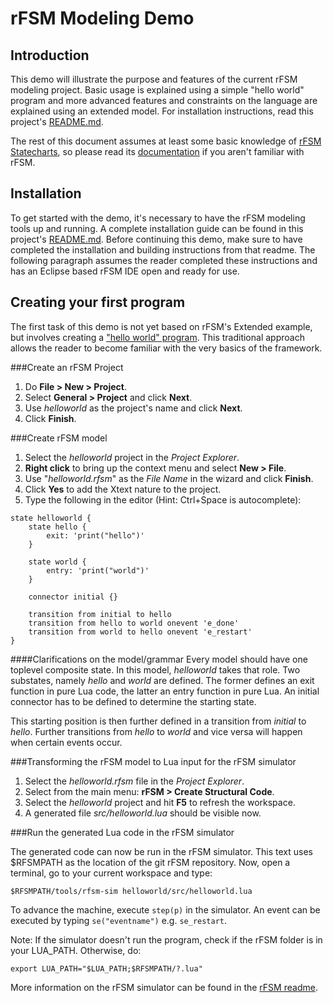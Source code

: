 rFSM Modeling Demo
===

Introduction
---

This demo will illustrate the purpose and features of the current rFSM modeling project. Basic usage is explained using a simple "hello world" program and more advanced features and constraints on the language are explained using an extended model. For installation instructions, read this project's [README.md](https://github.com/gijss/rfsm-modeling).

The rest of this document assumes at least some basic knowledge of [rFSM Statecharts](https://github.com/kmarkus/rFSM), so please read its [documentation](http://people.mech.kuleuven.be/~mklotzbucher/rfsm/README.html) if you aren't familiar with rFSM.

Installation
---

To get started with the demo, it's necessary to have the rFSM modeling tools up and running. A complete installation guide can be found in this project's [README.md](https://github.com/gijss/rfsm-modeling). Before continuing this demo, make sure to have completed the installation and building instructions from that readme. The following paragraph assumes the reader completed these instructions and has an Eclipse based rFSM IDE open and ready for use.

Creating your first program
---

The first task of this demo is not yet based on rFSM's Extended example, but involves creating a ["hello world" program](http://people.mech.kuleuven.be/~mklotzbucher/rfsm/README.html#sec-3). This traditional approach allows the reader to become familiar with the very basics of the framework.

###Create an rFSM Project
1. Do __File > New > Project__.
2. Select __General > Project__ and click __Next__.
3. Use _helloworld_ as the project's name and click __Next__.
4. Click __Finish__.

###Create rFSM model
1. Select the _helloworld_ project in the _Project Explorer_.
2. __Right click__ to bring up the context menu and select __New > File__.
3. Use "_helloworld.rfsm_" as the _File Name_ in the wizard and click __Finish__.
4. Click __Yes__ to add the Xtext nature to the project.
5. Type the following in the editor (Hint: Ctrl+Space is autocomplete):

```
state helloworld {
	state hello {
		exit: 'print("hello")'
	}
	
	state world {
		entry: 'print("world")'
	}
	
	connector initial {}
	
	transition from initial to hello
	transition from hello to world onevent 'e_done'
	transition from world to hello onevent 'e_restart'	
}
```

####Clarifications on the model/grammar
Every model should have one toplevel composite state. In this model, _helloworld_ takes that role. Two substates, namely _hello_ and _world_ are defined. The former defines an exit function in pure Lua code, the latter an entry function in pure Lua. An initial connector has to be defined to determine the starting state.

This starting position is then further defined in a transition from _initial_ to _hello_. Further transitions from _hello_ to _world_ and vice versa will happen when certain events occur.

###Transforming the rFSM model to Lua input for the rFSM simulator
1. Select the _helloworld.rfsm_ file in the _Project Explorer_.
2. Select from the main menu: __rFSM > Create Structural Code__.
3. Select the _helloworld_ project and hit __F5__ to refresh the workspace.
4. A generated file _src/helloworld.lua_ should be visible now.

###Run the generated Lua code in the rFSM simulator

The generated code can now be run in the rFSM simulator. This text uses $RFSMPATH as the location of the git rFSM repository. Now, open a terminal, go to your current workspace and type:

```shell
$RFSMPATH/tools/rfsm-sim helloworld/src/helloworld.lua
```

To advance the machine, execute `step(p)` in the simulator. An event can be executed by typing `se("eventname")` e.g. `se_restart`.

Note: If the simulator doesn't run the program, check if the rFSM folder is in your LUA_PATH. Otherwise, do:

```shell
export LUA_PATH="$LUA_PATH;$RFSMPATH/?.lua"
```

More information on the rFSM simulator can be found in the [rFSM readme](http://people.mech.kuleuven.be/~mklotzbucher/rfsm/README.html).

